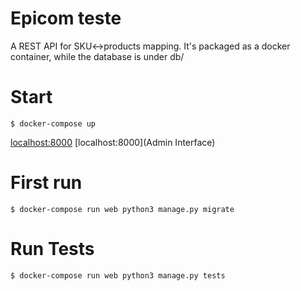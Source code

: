 Epicom teste
============

A REST API for SKU<->products mapping.
It's packaged as a docker container, while the database is under db/

# Start
    $ docker-compose up

[localhost:8000](Index)
[localhost:8000](Admin Interface)

# First run
    $ docker-compose run web python3 manage.py migrate

# Run Tests
    $ docker-compose run web python3 manage.py tests